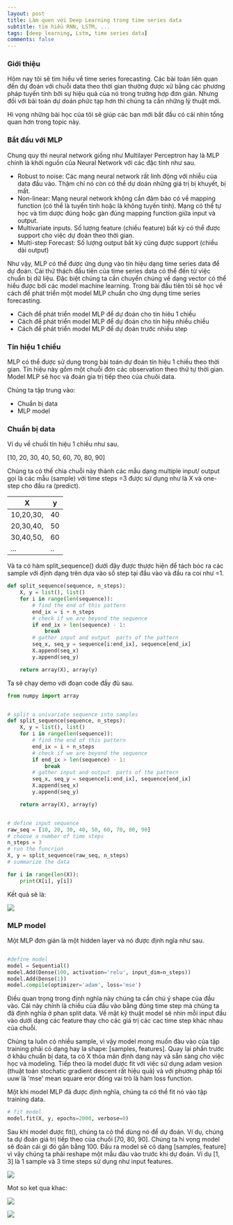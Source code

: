 ```yaml
---
layout: post
title: Làm quen với Deep Learning trong time series data
subtitle: tìm hiểu RNN, LSTM, ...
tags: [deep learning, Lstm, time series data]
comments: false
---
```


### Giới thiệu

Hôm nay tôi sẽ tìm hiểu về time series forecasting. Các bài toán liên quan đến dự đoán với chuỗi data theo thời gian thường được xử bằng các phương pháp tuyến tính bởi sự hiệu quả của nó trong trường hợp đơn giản. Nhưng đối với bài toán dự doán phức tạp hơn thì chúng ta cần những lỷ thuật mới.

Hi vọng những bài học của tôi sẽ giúp các bạn mới bắt đầu có cái nhìn tổng quan hơn trong topic này.

### Bắt đầu với MLP

Chung quy thì neural network giống như Multilayer Perceptron hay là MLP chính là khởi nguồn của Neural Network với các đặc tính như sau.

- Robust to noise: Các mạng neural network rất linh động với nhiễu của data đầu vào. Thậm chí nó còn có thể dự doán những giá trị bị khuyết, bị mất.
- Non-linear: Mạng neural network không cần đảm bảo có về mapping function (có thể là tuyến tính hoặc là không tuyến tính). Mạng có thể tự học và tìm dược đúng hoặc gàn đúng mapping function giữa input và output.
- Multivariate inputs. Số lượng feature (chiều feature) bất kỳ có thể được support cho việc dự đoán theo thời gian.
- Multi-step Forecast: Số lượng output bất kỳ cũng được support (chiều dài output)

Như vậy, MLP có thể được ứng dụng vào tín hiệu dạng time series data để dự đoán. Cái thử thách đầu tiên của time series data có thể đến từ việc chuẩn bị dữ liệu. Đặc biệt chúng ta cần chuyển chúng về dạng vector có thể hiểu được bởi các model machine learning. Trong bài đầu tiên tôi sẽ học về cách để phát triển một model MLP chuẩn cho ứng dụng time series forecasting.
- Cách để phát triển model MLP để dự đoán cho tín hiêu 1 chiều
- Cách để phát triển model MLP để dự đoán cho tín hiệu nhiều chiều
- Cách để phát triển model MLP để dự đoán trước nhiều step


### Tín hiệu 1 chiều


MLP có thể được sử dụng trong bài toán dự đoán tín hiệu 1 chiều theo thời gian. Tín hiệu này gồm một chuỗi đơn các observation theo thứ tự thời gian. Model MLP sẽ học và đoán gia trị tiếp theo của chuôi data.

Chúng ta tập trung vào:

- Chuẩn bị data
- MLP model

### Chuẩn bị data

Ví dụ về chuối tín hiệu 1 chiều như sau.

[10, 20, 30, 40, 50, 60, 70, 80, 90]

Chúng ta có thể chia chuỗi này thành các mẫu dạng multiple input/ output gọi là các mẫu (sample) với time steps =3 được sử dụng như là X và one-step cho đầu ra (predict).

|X|y|
|--|--|
|10,20,30,|40|
|20,30,40,|50|
|30,40,50,|60|
|...|..|

Và ta có hàm split_sequence() dưới đây được thược hiện để tách bóc ra các sample với định dạng trên dựa vào số step tại đầu vào và đầu ra coi như =1.

```python
def split_sequence(sequence, n_steps):
    X, y = list(), list()
    for i in range(len(sequence)):
        # find the end of this pattern
        end_ix = i + n_steps
        # check if we are beyond the sequence
        if end_ix > len(sequence) - 1:
            break
        # gather input and output  parts of the pattern
        seq_x, seq_y = sequence[i:end_ix], sequence[end_ix]
        X.append(seq_x)
        y.append(seq_y)

    return array(X), array(y)
```

Ta sẽ chạy demo với đoạn code đầy đủ sau.

```python
from numpy import array


# split a univariate sequence into samples
def split_sequence(sequence, n_steps):
    X, y = list(), list()
    for i in range(len(sequence)):
        # find the end of this pattern
        end_ix = i + n_steps
        # check if we are beyond the sequence
        if end_ix > len(sequence) - 1:
            break
        # gather input and output  parts of the pattern
        seq_x, seq_y = sequence[i:end_ix], sequence[end_ix]
        X.append(seq_x)
        y.append(seq_y)

    return array(X), array(y)


# define input sequence
raw_seq = [10, 20, 30, 40, 50, 60, 70, 80, 90]
# choose a number of time steps
n_steps = 3
# run the funcrion
X, y = split_sequence(raw_seq, n_steps)
# summarize the data

for i in range(len(X)):
    print(X[i], y[i])

```

Kết quả sẽ là:

![](https://raw.githubusercontent.com/quanap5/quanap5.github.io/master/img/mlp_01.JPG)

### MLP model

Một MLP đơn giản là một hidden layer và nó được định ngĩa như sau.

```python

#define model
model = Sequential()
model.Add(Dense(100, activation='relu', input_dim=n_steps))
model.Add(Dense(1))
model.compile(optimizer='adam', loss='mse')
```

Điều quan trọng trong định nghĩa này chúng ta cần chú ý shape của đầu vào. Cái này chính là chiều của đầu vào bằng đúng time step mà chúng ta đã định nghĩa ở phan split data. Về mặt kỹ thuật model sẽ nhìn mỗi input đầu vào dưới dạng các feature thay cho các giá trị các cac time step khác nhau của chuỗi.

Chúng ta luôn có nhiều sample, vì vậy model mong muốn đàu vào của tập training phải có dạng hay la shape: [samples, features]. Quay lại phần trước ở khâu chuẩn bị data, ta có X thỏa mãn định dạng này và sẵn sàng cho việc học và modeling. Tiếp theo là model được fit với việc sử dụng adam vesion (thuật toán stochatic gradient descent rất hiệu quả) và với phương pháp tối uuw là 'mse' mean square eror đóng vai trò là hàm loss function.

Một khi model MLP đã được định nghĩa, chúng ta có thể fit nó vào tập training data.

```python
# fit model
model.fit(X, y, epochs=2000, verbose=0)
```

Sau khi model được fit(), chúng ta có thể dùng nó để dự đoán. Ví dụ, chúng ta dự đoán giá trị tiếp theo của chuối [70, 80, 90]. Chúng ta hi vọng model sẽ đoán cái gì đó gần bằng 100. Đầu ra model sẽ có dạng [samples, feature] vì vậy chúng ta phải reshape một mẫu đàu vào trước khi dự đoán. Ví dụ [1, 3] là 1 sample và 3 time steps sử dụng như input features.

![](https://raw.githubusercontent.com/quanap5/quanap5.github.io/master/img/mlp_02.JPG)

Mot so ket qua khac:

![](https://raw.githubusercontent.com/quanap5/quanap5.github.io/master/img/mlp_03.JPG)

![](https://raw.githubusercontent.com/quanap5/quanap5.github.io/master/img/mlp_04.JPG)
